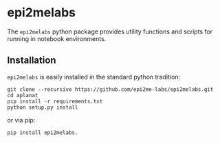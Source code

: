 epi2melabs
==========

The `epi2melabs` python package provides utility functions and scripts for
running in notebook environments.

Installation
------------

`epi2melabs` is easily installed in the standard python tradition:

    git clone --recursive https://github.com/epi2me-labs/epi2melabs.git
    cd aplanat
    pip install -r requirements.txt
    python setup.py install

or via pip:

    pip install epi2melabs.
